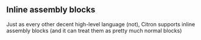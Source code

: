 ## Inline assembly blocks

Just as every other decent high-level language \(not\), Citron supports inline assembly blocks \(and it can treat them as pretty much normal blocks\)



